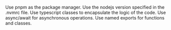 Use pnpm as the package manager.
Use the nodejs version specified in the .nvmrc file.
Use typescript classes to encapsulate the logic of the code.
Use async/await for asynchronous operations.
Use named exports for functions and classes.
